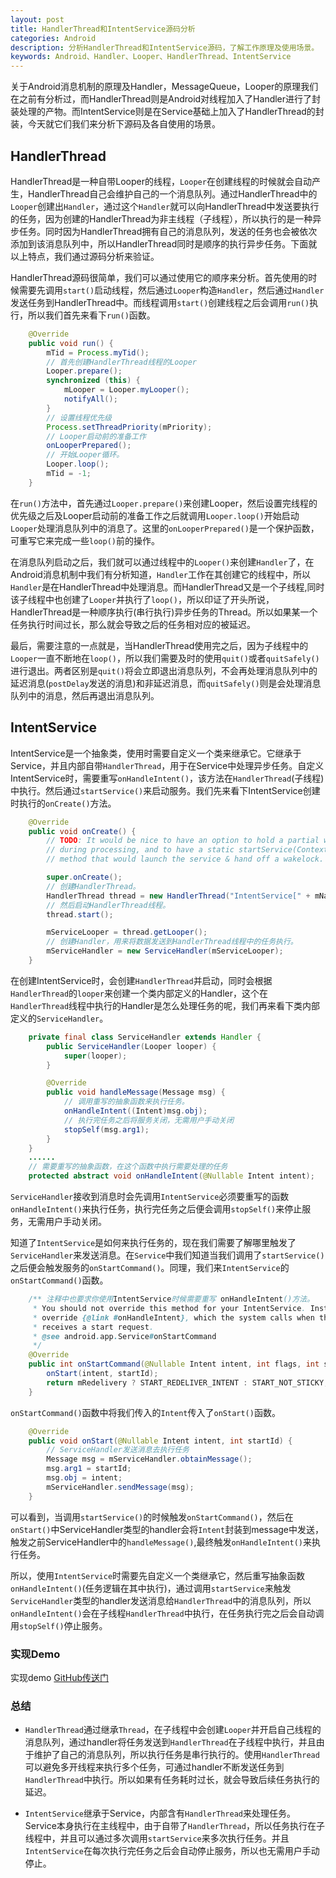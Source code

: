 ```yaml
---
layout: post
title: HandlerThread和IntentService源码分析
categories: Android
description: 分析HandlerThread和IntentService源码，了解工作原理及使用场景。
keywords: Android、Handler、Looper、HandlerThread、IntentService
---
```


关于Android消息机制的原理及Handler，MessageQueue，Looper的原理我们在之前有分析过，而HandlerThread则是Android对线程加入了Handler进行了封装处理的产物。而IntentService则是在Service基础上加入了HandlerThread的封装，今天就它们我们来分析下源码及各自使用的场景。

## HandlerThread
HandlerThread是一种自带Looper的线程，`Looper`在创建线程的时候就会自动产生，HandlerThread自己会维护自己的一个消息队列。通过HandlerThread中的`Looper`创建出`Handler`，通过这个`Handler`就可以向HandlerThread中发送要执行的任务，因为创建的HandlerThread为非主线程（子线程），所以执行的是一种异步任务。同时因为HandlerThread拥有自己的消息队列，发送的任务也会被依次添加到该消息队列中，所以HandlerThread同时是顺序的执行异步任务。下面就以上特点，我们通过源码分析来验证。  

HandlerThread源码很简单，我们可以通过使用它的顺序来分析。首先使用的时候需要先调用`start()`启动线程，然后通过`Looper`构造`Handler`，然后通过`Handler`发送任务到HandlerThread中。而线程调用`start()`创建线程之后会调用`run()`执行，所以我们首先来看下`run()`函数。


```java
    @Override
    public void run() {
        mTid = Process.myTid();
        // 首先创建HandlerThread线程的Looper
        Looper.prepare();
        synchronized (this) {
            mLooper = Looper.myLooper();
            notifyAll();
        }
        // 设置线程优先级
        Process.setThreadPriority(mPriority);
        // Looper启动前的准备工作
        onLooperPrepared();
        // 开始Looper循环。
        Looper.loop();
        mTid = -1;
    }
```

在`run()`方法中，首先通过`Looper.prepare()`来创建Looper，然后设置完线程的优先级之后及Looper启动前的准备工作之后就调用`Looper.loop()`开始启动`Looper`处理消息队列中的消息了。这里的`onLooperPrepared()`是一个保护函数，可重写它来完成一些`loop()`前的操作。  

在消息队列启动之后，我们就可以通过线程中的`Looper()`来创建`Handler`了，在Android消息机制中我们有分析知道，`Handler`工作在其创建它的线程中，所以`Handler`是在HandlerThread中处理消息。而HandlerThread又是一个子线程,同时该子线程中也创建了`Looper`并执行了`loop()`，所以印证了开头所说，HandlerThread是一种顺序执行(串行执行)异步任务的Thread。所以如果某一个任务执行时间过长，那么就会导致之后的任务相对应的被延迟。  

最后，需要注意的一点就是，当HandlerThread使用完之后，因为子线程中的`Looper`一直不断地在`loop()`，所以我们需要及时的使用`quit()`或者`quitSafely()`进行退出。两者区别是`quit()`将会立即退出消息队列，不会再处理消息队列中的延迟消息(`postDelay`发送的消息)和非延迟消息，而`quitSafely()`则是会处理消息队列中的消息，然后再退出消息队列。


## IntentService
IntentService是一个抽象类，使用时需要自定义一个类来继承它。它继承于Service，并且内部自带`HandlerThread`，用于在Service中处理异步任务。自定义IntentService时，需要重写`onHandleIntent()`，该方法在`HandlerThread`(子线程)中执行。然后通过`startService()`来启动服务。我们先来看下IntentService创建时执行的`onCreate()`方法。

```java
    @Override
    public void onCreate() {
        // TODO: It would be nice to have an option to hold a partial wakelock
        // during processing, and to have a static startService(Context, Intent)
        // method that would launch the service & hand off a wakelock.

        super.onCreate();
        // 创建HandlerThread。
        HandlerThread thread = new HandlerThread("IntentService[" + mName + "]");
        // 然后启动HandlerThread线程。
        thread.start();

        mServiceLooper = thread.getLooper();
        // 创建Handler，用来将数据发送到HandlerThread线程中的任务执行。
        mServiceHandler = new ServiceHandler(mServiceLooper);
    }
```
在创建IntentService时，会创建`HandlerThread`并启动，同时会根据`HandlerThread`的`looper`来创建一个类内部定义的Handler，这个在`HandlerThread`线程中执行的Handler是怎么处理任务的呢，我们再来看下类内部定义的`ServiceHandler`。

```java
    private final class ServiceHandler extends Handler {
        public ServiceHandler(Looper looper) {
            super(looper);
        }

        @Override
        public void handleMessage(Message msg) {
            // 调用重写的抽象函数来执行任务。
            onHandleIntent((Intent)msg.obj);
            // 执行完任务之后将服务关闭，无需用户手动关闭
            stopSelf(msg.arg1);
        }
    }
    ......
    // 需要重写的抽象函数，在这个函数中执行需要处理的任务
    protected abstract void onHandleIntent(@Nullable Intent intent);
```

`ServiceHandler`接收到消息时会先调用`IntentService`必须要重写的函数`onHandleIntent()`来执行任务，执行完任务之后便会调用`stopSelf()`来停止服务，无需用户手动关闭。  

知道了`IntentService`是如何来执行任务的，现在我们需要了解哪里触发了`ServiceHandler`来发送消息。在`Service`中我们知道当我们调用了`startService()`之后便会触发服务的`onStartCommand()`。同理，我们来`IntentService`的`onStartCommand()`函数。

```java
    /** 注释中也要求你使用IntentService时候需要重写 onHandleIntent()方法。
     * You should not override this method for your IntentService. Instead,
     * override {@link #onHandleIntent}, which the system calls when the IntentService
     * receives a start request.
     * @see android.app.Service#onStartCommand
     */
    @Override
    public int onStartCommand(@Nullable Intent intent, int flags, int startId) {
        onStart(intent, startId);
        return mRedelivery ? START_REDELIVER_INTENT : START_NOT_STICKY;
    }
```

`onStartCommand()`函数中将我们传入的`Intent`传入了`onStart()`函数。

```java
    @Override
    public void onStart(@Nullable Intent intent, int startId) {
        // ServiceHandler发送消息去执行任务
        Message msg = mServiceHandler.obtainMessage();
        msg.arg1 = startId;
        msg.obj = intent;
        mServiceHandler.sendMessage(msg);
    }
```

可以看到，当调用`startService()`的时候触发`onStartCommand()`，然后在`onStart()`中ServiceHandler类型的handler会将`Intent`封装到message中发送，触发之前ServiceHandler中的`handleMessage()`,最终触发`onHandleIntent()`来执行任务。  

所以，使用`IntentService`时需要先自定义一个类继承它，然后重写抽象函数`onHandleIntent()`(任务逻辑在其中执行)，通过调用`startService`来触发`ServiceHandler`类型的handler发送消息给`HandlerThread`中的消息队列，所以`onHandleIntent()`会在子线程`HandlerThread`中执行，在任务执行完之后会自动调用`stopSelf()`停止服务。

### 实现Demo
实现demo  [GitHub传送门](https://github.com/PeterXiaosa/practiceProject/tree/master/app/src/main/java/com/peter/practiceproject/studyitem/handlerthread)

### 总结

* `HandlerThread`通过继承`Thread`，在子线程中会创建`Looper`并开启自己线程的消息队列，通过handler将任务发送到`HandlerThread`在子线程中执行，并且由于维护了自己的消息队列，所以执行任务是串行执行的。使用`HandlerThread`可以避免多开线程来执行多个任务，可通过handler不断发送任务到`HandlerThread`中执行。所以如果有任务耗时过长，就会导致后续任务执行的延迟。

* `IntentService`继承于Service，内部含有`HandlerThread`来处理任务。Service本身执行在主线程中，由于自带了`HandlerThread`，所以任务执行在子线程中，并且可以通过多次调用`startService`来多次执行任务。并且`IntentService`在每次执行完任务之后会自动停止服务，所以也无需用户手动停止。